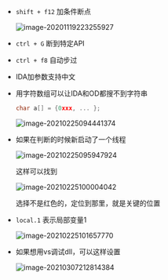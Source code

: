 + `shift + f12` 加条件断点

  ![image-20201119223255927](https://i.loli.net/2020/11/19/BpDXI2L5QtrxGJR.png)

+ `ctrl + G` 断到特定API

+ `ctrl + f8` 自动步过

+ IDA加参数支持中文

+ 用字符数组可以让IDA和OD都搜不到字符串

  ```c
  char a[] = {0xxx, ... };
  ```

  

  ![image-20210225094441374](https://cdn.jsdelivr.net/gh/smallzhong/picgo-pic-bed/image-20210225094441374.png)

+ 如果在判断的时候新启动了一个线程

  ![image-20210225095947924](https://cdn.jsdelivr.net/gh/smallzhong/picgo-pic-bed/image-20210225095947924.png)

  这样可以找到

  ![image-20210225100004042](https://cdn.jsdelivr.net/gh/smallzhong/picgo-pic-bed/image-20210225100004042.png)

  选择不是红色的，定位到那里，就是关键的位置

+ `local.1` 表示局部变量1

  ![image-20210225101657770](https://cdn.jsdelivr.net/gh/smallzhong/picgo-pic-bed/image-20210225101657770.png)

+ 如果想用vs调试dll，可以这样设置

  ![image-20210307212814384](https://cdn.jsdelivr.net/gh/smallzhong/picgo-pic-bed/image-20210307212814384.png)

  